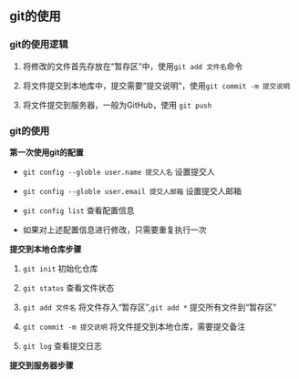 ## git的使用

### git的使用逻辑

1. 将修改的文件首先存放在“暂存区”中，使用`git add 文件名`命令

2. 将文件提交到本地库中，提交需要“提交说明”，使用`git commit -m 提交说明`

3. 将文件提交到服务器，一般为GitHub，使用 `git push`

### git的使用

**第一次使用git的配置**

* `git config --globle user.name 提交人名`  设置提交人
* `git config --globle user.email 提交人邮箱`  设置提交人邮箱
* `git config list`  查看配置信息

* 如果对上述配置信息进行修改，只需要重复执行一次

**提交到本地仓库步骤**

1. `git init`  初始化仓库

2. `git status`  查看文件状态

3. `git add 文件名`  将文件存入“暂存区”,`git add *`  提交所有文件到“暂存区”

4. `git commit -m 提交说明`  将文件提交到本地仓库，需要提交备注

5. `git log`  查看提交日志

**提交到服务器步骤**
